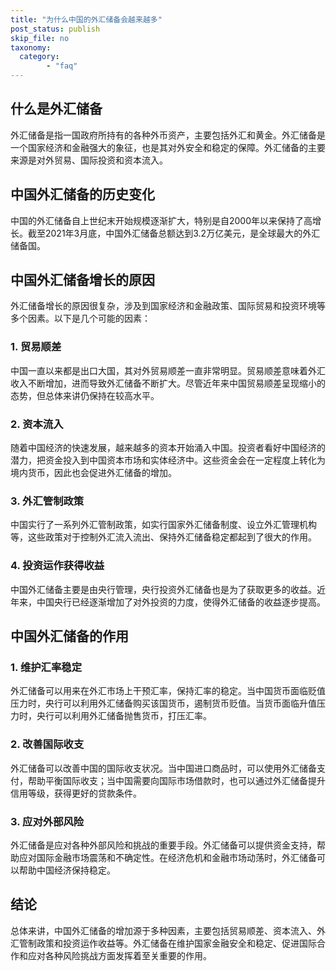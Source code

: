 ```yaml
---
title: "为什么中国的外汇储备会越来越多"
post_status: publish
skip_file: no
taxonomy:
  category:
        - "faq"
---
```


## 什么是外汇储备

外汇储备是指一国政府所持有的各种外币资产，主要包括外汇和黄金。外汇储备是一个国家经济和金融强大的象征，也是其对外安全和稳定的保障。外汇储备的主要来源是对外贸易、国际投资和资本流入。

## 中国外汇储备的历史变化

中国的外汇储备自上世纪末开始规模逐渐扩大，特别是自2000年以来保持了高增长。截至2021年3月底，中国外汇储备总额达到3.2万亿美元，是全球最大的外汇储备国。

## 中国外汇储备增长的原因

外汇储备增长的原因很复杂，涉及到国家经济和金融政策、国际贸易和投资环境等多个因素。以下是几个可能的因素：

### 1. 贸易顺差

中国一直以来都是出口大国，其对外贸易顺差一直非常明显。贸易顺差意味着外汇收入不断增加，进而导致外汇储备不断扩大。尽管近年来中国贸易顺差呈现缩小的态势，但总体来讲仍保持在较高水平。

### 2. 资本流入

随着中国经济的快速发展，越来越多的资本开始涌入中国。投资者看好中国经济的潜力，把资金投入到中国资本市场和实体经济中。这些资金会在一定程度上转化为境内货币，因此也会促进外汇储备的增加。

### 3. 外汇管制政策

中国实行了一系列外汇管制政策，如实行国家外汇储备制度、设立外汇管理机构等，这些政策对于控制外汇流入流出、保持外汇储备稳定都起到了很大的作用。

### 4. 投资运作获得收益

中国外汇储备主要是由央行管理，央行投资外汇储备也是为了获取更多的收益。近年来，中国央行已经逐渐增加了对外投资的力度，使得外汇储备的收益逐步提高。

## 中国外汇储备的作用

### 1. 维护汇率稳定

外汇储备可以用来在外汇市场上干预汇率，保持汇率的稳定。当中国货币面临贬值压力时，央行可以利用外汇储备购买该国货币，遏制货币贬值。当货币面临升值压力时，央行可以利用外汇储备抛售货币，打压汇率。

### 2. 改善国际收支

外汇储备可以改善中国的国际收支状况。当中国进口商品时，可以使用外汇储备支付，帮助平衡国际收支；当中国需要向国际市场借款时，也可以通过外汇储备提升信用等级，获得更好的贷款条件。

### 3. 应对外部风险

外汇储备是应对各种外部风险和挑战的重要手段。外汇储备可以提供资金支持，帮助应对国际金融市场震荡和不确定性。在经济危机和金融市场动荡时，外汇储备可以帮助中国经济保持稳定。

## 结论

总体来讲，中国外汇储备的增加源于多种因素，主要包括贸易顺差、资本流入、外汇管制政策和投资运作收益等。外汇储备在维护国家金融安全和稳定、促进国际合作和应对各种风险挑战方面发挥着至关重要的作用。
